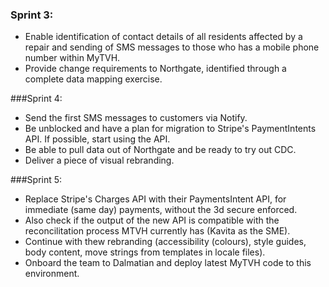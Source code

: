 ### Sprint 3: ###
- Enable identification of contact details of all residents affected by a repair and sending of SMS messages to those who has a mobile phone number within MyTVH.
- Provide change requirements to Northgate, identified through a complete data mapping exercise.


###Sprint 4:
- Send the first SMS messages to customers via Notify. 
- Be unblocked and have a plan for migration to Stripe's PaymentIntents API. If possible, start using the API. 
- Be able to pull data out of Northgate and be ready to try out CDC.
- Deliver a piece of visual rebranding.

###Sprint 5:
- Replace Stripe's Charges API with their PaymentsIntent API, for immediate (same day) payments, without the 3d secure enforced. 
- Also check if the output of the new API is compatible with the reconcilitation process MTVH currently has (Kavita as the SME).
- Continue with thew rebranding (accessibility (colours), style guides, body content, move strings from templates in locale files).
- Onboard the team to Dalmatian and deploy latest MyTVH code to this environment.
